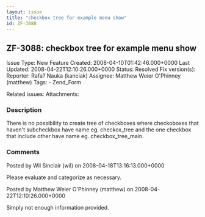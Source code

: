 ```yaml
---
layout: issue
title: "checkbox tree for example menu show"
id: ZF-3088
---
```


ZF-3088: checkbox tree for example menu show
--------------------------------------------

 Issue Type: New Feature Created: 2008-04-10T01:42:46.000+0000 Last Updated: 2008-04-22T12:10:26.000+0000 Status: Resolved Fix version(s): 
 Reporter:  Rafa? Nauka (kanciak)  Assignee:  Matthew Weier O'Phinney (matthew)  Tags: - Zend\_Form
 
 Related issues: 
 Attachments: 
### Description

There is no possibility to create tree of checkboxes where checkoboxes that haven't subcheckbox have name eg. checkox\_tree and the one checkbox that include other have name eg. checkbox\_tree\_main.

 

 

### Comments

Posted by Wil Sinclair (wil) on 2008-04-18T13:16:13.000+0000

Please evaluate and categorize as necessary.

 

 

Posted by Matthew Weier O'Phinney (matthew) on 2008-04-22T12:10:26.000+0000

Simply not enough information provided.

 

 